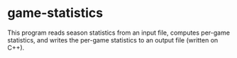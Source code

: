 # game-statistics
This program reads season statistics from an input file, computes per-game statistics, and writes the per-game statistics to an output file (written on C++).
